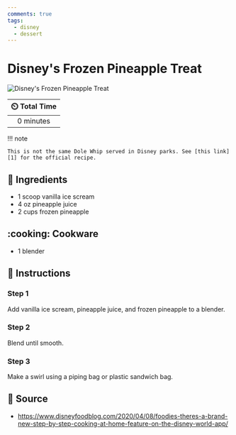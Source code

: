 ```yaml
---
comments: true
tags:
  - disney
  - dessert
---
```

# Disney's Frozen Pineapple Treat

![Disney's Frozen Pineapple Treat](../assets/images/disney's-frozen-pineapple-treat.jpg)

| :timer_clock: Total Time |
|:-----------------------: |
| 0 minutes |

!!! note

    This is not the same Dole Whip served in Disney parks. See [this link][1] for the official recipe.

## :salt: Ingredients

- 1 scoop vanilla ice scream
- 4 oz pineapple juice
- 2 cups frozen pineapple

## :cooking: Cookware

- 1 blender

## :pencil: Instructions

### Step 1

Add vanilla ice scream, pineapple juice, and frozen pineapple to a blender.

### Step 2

Blend until smooth.

### Step 3

Make a swirl using a piping bag or plastic sandwich bag.

## :link: Source

<!-- markdownlint-disable-next-line MD013 -->
- <https://www.disneyfoodblog.com/2020/04/08/foodies-theres-a-brand-new-step-by-step-cooking-at-home-feature-on-the-disney-world-app/>

[1]: https://www.disneyfoodblog.com/2020/04/27/disney-recipe-authentic-disney-dole-whip-at-home-two-ways-with-these-simple-steps

